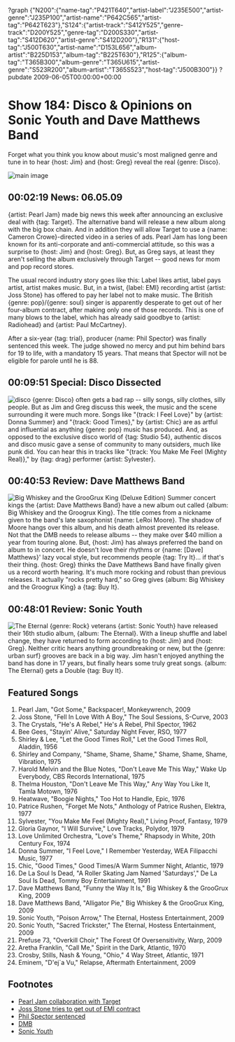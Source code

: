 ?graph {"N200":{"name-tag":"P421T640","artist-label":"J235E500","artist-genre":"J235P100","artist-name":"P642C565","artist-tag":"P642T623"},"S124":{"artist-track":"S412Y525","genre-track":"D200Y525","genre-tag":"D200S330","artist-tag":"S412D620","artist-genre":"S412D200"},"R131":{"host-tag":"J500T630","artist-name":"D153L656","album-artist":"B225D153","album-tag":"B225T630"},"R125":{"album-tag":"T365B300","album-genre":"T365U615","artist-genre":"S523R200","album-artist":"T365S523","host-tag":"J500B300"}}
?pubdate 2009-06-05T00:00:00+00:00

# Show 184: Disco & Opinions on Sonic Youth and Dave Matthews Band
Forget what you think you know about music's most maligned genre and tune in to hear {host: Jim} and {host: Greg} reveal the real {genre: Disco}.


![main image](http://static.soundopinions.org/images/2009/Disco.jpeg)

## 00:02:19 News: 06.05.09
{artist: Pearl Jam} made big news this week after announcing an exclusive deal with {tag: Target}. The alternative band will release a new album along with the big box chain. And in addition they will allow Target to use a {name: Cameron Crowe}-directed video in a series of ads. Pearl Jam has long been known for its anti-corporate and anti-commercial attitude, so this was a surprise to {host: Jim} and {host: Greg}. But, as Greg says, at least they aren't selling the album exclusively through Target -- good news for mom and pop record stores. 

The usual record industry story goes like this: Label likes artist, label pays artist, artist makes music. But, in a twist, {label: EMI} recording artist {artist: Joss Stone} has offered to pay her label not to make music. The British {genre: pop}/{genre: soul} singer is apparently desperate to get out of her four-album contract, after making only one of those records. This is one of many blows to the label, which has already said goodbye to {artist: Radiohead} and {artist: Paul McCartney}.

After a six-year {tag: trial}, producer {name: Phil Spector} was finally sentenced this week. The judge showed no mercy and put him behind bars for 19 to life, with a mandatory 15 years. That means that Spector will not be eligible for parole until he is 88.

## 00:09:51 Special: Disco Dissected
![disco](http://static.soundopinions.org/images/2009/satnightfever.jpg)
{genre: Disco} often gets a bad rap -- silly songs, silly clothes, silly people. But as Jim and Greg discuss this week, the music and the scene surrounding it were much more. Songs like "{track: I Feel Love}" by {artist: Donna Summer} and "{track: Good Times}," by {artist: Chic} are as artful and influential as anything {genre: pop} music has produced. And, as opposed to the exclusive disco world of {tag: Studio 54}, authentic discos and disco music gave a sense of community to many outsiders, much like punk did. You can hear this in tracks like "{track: You Make Me Feel (Mighty Real)}," by {tag: drag} performer {artist: Sylvester}.

## 00:40:53 Review: Dave Matthews Band
![Big Whiskey and the GrooGrux King (Deluxe Edition)](http://is4.mzstatic.com/image/thumb/Music/v4/a4/31/b4/a431b4b4-426e-dcf1-a3ce-52c718bee70a/source/600x600bb.jpg "60288452/340313523")
Summer concert kings the {artist: Dave Matthews Band} have a new album out called {album: Big Whiskey and the Groogrux King}. The title comes from a nickname given to the band's late saxophonist {name: LeRoi Moore}. The shadow of Moore hangs over this album, and his death almost prevented its release. Not that the DMB needs to release albums -- they make over $40 million a year from touring alone. But, {host: Jim} has always preferred the band on album to in concert. He doesn't love their rhythms or {name: [Dave] Matthews}' lazy vocal style, but recommends people {tag: Try It}... if that's their thing. {host: Greg} thinks the Dave Matthews Band have finally given us a record worth hearing. It's much more rocking and robust than previous releases. It actually "rocks pretty hard," so Greg gives {album: Big Whiskey and the Groogrux King} a {tag: Buy It}.

## 00:48:01 Review: Sonic Youth
![The Eternal](http://is1.mzstatic.com/image/thumb/Music/v4/e4/bb/bf/e4bbbf17-3aa5-f380-b8e0-70529887aabc/source/600x600bb.jpg "36034/316565258")
{genre: Rock} veterans {artist: Sonic Youth} have released their 16th studio album, {album: The Eternal}. With a lineup shuffle and label change, they have returned to form according to {host: Jim} and {host: Greg}. Neither critic hears anything groundbreaking or new, but the {genre: urban surf} grooves are back in a big way. Jim hasn't enjoyed anything the band has done in 17 years, but finally hears some truly great songs. {album: The Eternal} gets a Double {tag: Buy It}.

## Featured Songs
1. Pearl Jam, "Got Some," Backspacer!, Monkeywrench, 2009
2. Joss Stone, "Fell In Love With A Boy," The Soul Sessions, S-Curve, 2003
3. The Crystals, "He's A Rebel," He's A Rebel, Phil Spector, 1962
4. Bee Gees, "Stayin' Alive," Saturday Night Fever, RSO, 1977
5. Shirley & Lee, "Let the Good Times Roll," Let the Good Times Roll, Aladdin, 1956
6. Shirley and Company, "Shame, Shame, Shame," Shame, Shame, Shame, Vibration, 1975
7. Harold Melvin and the Blue Notes, "Don't Leave Me This Way," Wake Up Everybody, CBS Records International, 1975
8. Thelma Houston, "Don't Leave Me This Way," Any Way You Like It, Tamla Motown, 1976
9. Heatwave, "Boogie Nights," Too Hot to Handle, Epic, 1976
10. Patrice Rushen, "Forget Me Nots," Anthology of Patrice Rushen, Elektra, 1977
11. Sylvester, "You Make Me Feel (Mighty Real)," Living Proof, Fantasy, 1979
12. Gloria Gaynor, "I Will Survive," Love Tracks, Polydor, 1979
13. Love Unlimited Orchestra, "Love's Theme," Rhapsody in White, 20th Century Fox, 1974
14. Donna Summer, "I Feel Love," I Remember Yesterday, WEA Filipacchi Music, 1977
15. Chic, "Good Times," Good Times/A Warm Summer Night, Atlantic, 1979
16. De La Soul Is Dead, "A Roller Skating Jam Named 'Saturdays'," De La Soul Is Dead, Tommy Boy Entertainment, 1991
17. Dave Matthews Band, "Funny the Way It Is," Big Whiskey & the GrooGrux King, 2009
18. Dave Matthews Band, "Alligator Pie," Big Whiskey & the GrooGrux King, 2009
19. Sonic Youth, "Poison Arrow," The Eternal, Hostess Entertainment, 2009
20. Sonic Youth, "Sacred Trickster," The Eternal, Hostess Entertainment, 2009
21. Prefuse 73, "Overkill Choir," The Forest Of Oversensitivity, Warp, 2009
22. Aretha Franklin, "Call Me," Spirit in the Dark, Atlantic, 1970
23. Crosby, Stills, Nash & Young, "Ohio," 4 Way Street, Atlantic, 1971
24. Eminem, "D'ej`a Vu," Relapse, Aftermath Entertainment, 2009

## Footnotes 
- [Pearl Jam collaboration with Target](http://www.reuters.com/article/2009/06/02/industry-us-pearljam-idUSTRE55104S20090602)
- [Joss Stone tries to get out of EMI contract](http://www.theguardian.com/music/2009/jun/01/joss-stone-emi)
- [Phil Spector sentenced](http://articles.latimes.com/2009/may/30/local/me-spector30)
- [DMB](http://davematthewsband.com/)
- [Sonic Youth](http://www.sonicyouth.com/main/)
